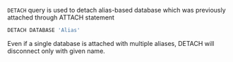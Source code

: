 `DETACH` query is used to detach alias-based database which was previously attached through ATTACH statement 

```sh
DETACH DATABASE 'Alias'
```

Even if a single database is attached with multiple aliases, DETACH will disconnect only with given name.